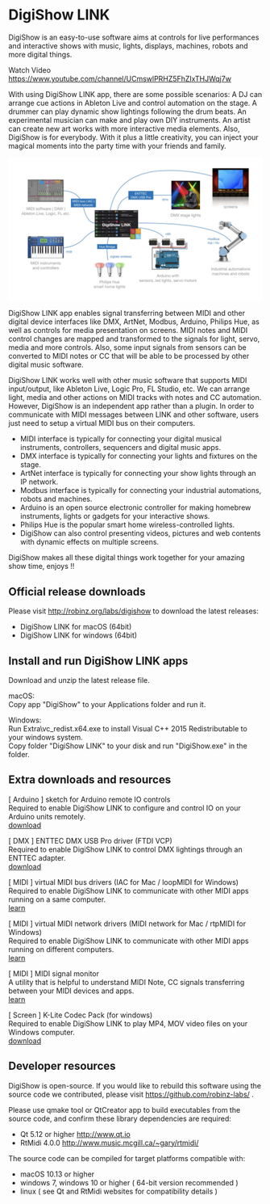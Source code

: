 # DigiShow LINK
DigiShow is an easy-to-use software aims at controls for live performances and interactive shows with music, lights, displays, machines, robots and more digital things. 

Watch Video https://www.youtube.com/channel/UCmswlPRHZ5FhZIxTHJWqj7w

With using DigiShow LINK app, there are some possible scenarios: A DJ can arrange cue actions in Ableton Live and control automation on the stage. A drummer can play dynamic show lightings following the drum beats. An experimental musician can make and play own DIY instruments. An artist can create new art works with more interactive media elements. Also, DigiShow is for everybody. With it plus a little creativity, you can inject your magical moments into the party time with your friends and family. 

![digishow_link](digishow_link.jpg)

DigiShow LINK app enables signal transferring between MIDI and other digital device interfaces like DMX, ArtNet, Modbus, Arduino, Philips Hue, as well as controls for media presentation on screens. MIDI notes and MIDI control changes are mapped and transformed to the signals for light, servo, media and more controls. Also, some input signals from sensors can be converted to MIDI notes or CC that will be able to be processed by other digital music software. 

DigiShow LINK works well with other music software that supports MIDI input/output, like Ableton Live, Logic Pro, FL Studio, etc. We can arrange light, media and other actions on MIDI tracks with notes and CC automation. However, DigiShow is an independent app rather than a plugin. In order to communicate with MIDI messages between LINK and other software, users just need to setup a virtual MIDI bus on their computers. 

- MIDI interface is typically for connecting your digital musical instruments, controllers, sequencers and digital music apps.
- DMX interface is typically for connecting your lights and fixtures on the stage.
- ArtNet interface is typically for connecting your show lights through an IP network.
- Modbus interface is typically for connecting your industrial automations, robots and machines.
- Arduino is an open source electronic controller for making homebrew instruments, lights or gadgets for your interactive shows.
- Philips Hue is the popular smart home wireless-controlled lights.
- DigiShow can also control presenting videos, pictures and web contents with dynamic effects on multiple screens.

DigiShow makes all these digital things work together for your amazing show time, enjoys !! 

## Official release downloads
Please visit http://robinz.org/labs/digishow to download the latest releases: 
- DigiShow LINK for macOS (64bit)
- DigiShow LINK for windows (64bit)

## Install and run DigiShow LINK apps
Download and unzip the latest release file.  

macOS:  
Copy app "DigiShow" to your Applications folder and run it.  

Windows:  
Run Extra\vc_redist.x64.exe to install Visual C++ 2015 Redistributable to your windows system.  
Copy folder "DigiShow LINK" to your disk and run "DigiShow.exe" in the folder.  

## Extra downloads and resources
[ Arduino ] sketch for Arduino remote IO controls  
Required to enable DigiShow LINK to configure and control IO on your Arduino units remotely.  
[download](https://github.com/robinz-labs/rioc-arduino/releases) 

[ DMX ] ENTTEC DMX USB Pro driver (FTDI VCP)  
Required to enable DigiShow LINK to control DMX lightings through an ENTTEC adapter.  
[download](https://www.ftdichip.com/Drivers/VCP.htm) 

[ MIDI ] virtual MIDI bus drivers (IAC for Mac / loopMIDI for Windows)  
Required to enable DigiShow LINK to communicate with other MIDI apps running on a same computer.  
[learn](https://help.ableton.com/hc/en-us/articles/209774225-How-to-setup-a-virtual-MIDI-bus) 
 
[ MIDI ] virtual MIDI network drivers (MIDI network for Mac / rtpMIDI for Windows)  
Required to enable DigiShow LINK to communicate with other MIDI apps running on different computers.  
[learn](https://help.ableton.com/hc/en-us/articles/209071169-How-to-setup-a-virtual-MIDI-network) 

[ MIDI ] MIDI signal monitor  
A utility that is helpful to understand MIDI Note, CC signals transferring between your MIDI devices and apps.  
[learn](https://support.native-instruments.com/hc/en-us/articles/209544729-How-to-Monitor-the-Input-of-a-MIDI-Controller) 
 
[ Screen ] K-Lite Codec Pack (for windows)  
Required to enable DigiShow LINK to play MP4, MOV video files on your Windows computer.  
[download](https://www.codecguide.com/download_kl.htm) 
 
## Developer resources
DigiShow is open-source. If you would like to rebuild this software using the source code we contributed, please visit https://github.com/robinz-labs/ . 

Please use qmake tool or QtCreator app to build executables from the source code, and confirm these library dependencies are required: 
- Qt 5.12 or higher http://www.qt.io
- RtMidi 4.0.0 http://www.music.mcgill.ca/~gary/rtmidi/

The source code can be compiled for target platforms compatible with: 
- macOS 10.13 or higher
- windows 7, windows 10 or higher ( 64-bit version recommended )
- linux ( see Qt and RtMidi websites for compatibility details )
